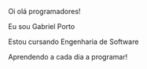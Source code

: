 Oi olá programadores!

Eu sou Gabriel Porto

Estou cursando Engenharia de Software

Aprendendo a cada dia a programar!
